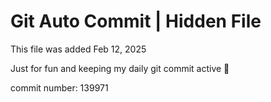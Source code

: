 # Git Auto Commit | Hidden File

This file was added Feb 12, 2025

Just for fun and keeping my daily git commit active 🤪

commit number: 139971
